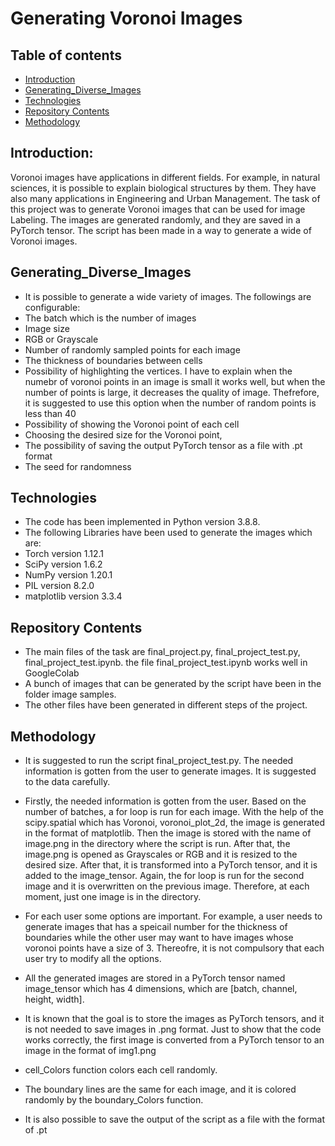 # Generating Voronoi Images

## Table of contents
* [Introduction](#Introduction)
* [Generating_Diverse_Images](#Generating_diverse_Images)
* [Technologies](#technologies)
* [Repository Contents](#Repository_Contents)
* [Methodology](#Methodology)

## Introduction:

 
Voronoi images have applications in different fields. For example, in natural sciences, it is possible to explain biological structures by them. They have also many applications in Engineering and Urban Management. The task of this project was to generate Voronoi images that can be used for image Labeling. The images are generated randomly, and they are saved in a PyTorch tensor. The script has been made in a way to generate a wide of Voronoi images.


## Generating_Diverse_Images
* It is possible to generate a wide variety of images. The followings are configurable:
* The batch which is the number of images
* Image size
* RGB or Grayscale
* Number of randomly sampled points for each image
* The thickness of boundaries between cells
* Possibility of highlighting the vertices. I have to explain when the numebr of voronoi points in an image is small it works well, but when the number of points is large, it decreases the quality of image. Thefrefore, it is suggested to use this option when the number of random points is less than 40
* Possibility of showing the Voronoi point of each cell
* Choosing the desired size for the Voronoi point, 
* The possibility of saving the output PyTorch tensor as a file with .pt format
* The seed for randomness




	
## Technologies
* The code has been implemented in Python version 3.8.8.
* The following Libraries have been used to generate the images which are: 
* Torch version 1.12.1
* SciPy version 1.6.2 
* NumPy version 1.20.1
* PIL version 8.2.0
* matplotlib version 3.3.4

## Repository Contents
* The main files of the task are final_project.py, final_project_test.py, final_project_test.ipynb. the file final_project_test.ipynb works well in GoogleColab
* A bunch of images that can be generated by the script have been in the folder image samples. 
* The other files have been generated in different steps of the project. 

## Methodology
* It is suggested to run the script final_project_test.py. The needed information is gotten from the user to generate images. It is suggested to the data carefully.
* Firstly, the needed information is gotten from the user. Based on the number of batches, a for loop is run for each image. With the help of the scipy.spatial which has Voronoi, voronoi_plot_2d, the image is generated in the format of matplotlib. Then the image is stored with the name of image.png in the directory where the script is run.  After that, the image.png is opened as Grayscales or RGB and it is resized to the desired size. After that, it is transformed into a PyTorch tensor, and it is added to the image_tensor. Again, the for loop is run for the second image and it is overwritten on the previous image. Therefore, at each moment, just one image is in the directory. 
* For each user some options are important. For example,  a user needs to generate images that has a speicail number for the thickness of boundaries while the other user may want to have images whose voronoi points have a size of 3. Thereofre, it is not compulsory that each user try to modify all the options. 

* All the generated images are stored in a PyTorch tensor named image_tensor which has 4 dimensions, which are [batch, channel, height, width]. 
* It is known that the goal is to store the images as PyTorch tensors, and it is not needed to save images in .png format. Just to show that the code works correctly, the first image is converted from a PyTorch tensor to an image in the format of img1.png
* cell_Colors function colors each cell randomly. 
* The boundary lines are the same for each image, and it is colored randomly by the boundary_Colors function.
* It is also possible to save the output of the script as a file with the format of .pt






